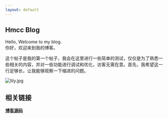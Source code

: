 ```yaml
---
layout: default
---
```

##  Hmcc Blog
Hello, Welcome to my blog.  
你好，欢迎来到我的博客。

这个帖子是我的第一个帖子，我会在这里进行一些简单的测试，仅仅是为了熟悉一些相关的内容，并对一些功能进行调试和优化，访客无需在意。首先，我希望这一行足够长，让我能够观察一下缩进的问题。

![lily.jpg](/img/cover_1.jpg)



##  相关链接
**[博客源码](https://github.com/huameicc/blog.io)**

